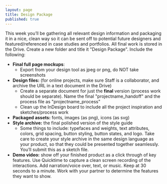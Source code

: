 ```yaml
---
layout: page
title: Design Package
published: true
---
```


This week you’ll be gathering all relevant design information and packaging it in a nice, clean way so it can be sent off to potential future designers and featured/referenced in case studies and portfolios. All final work is stored in the Drive. Create a new folder and title it "Design Package". Include the following:

* **Final full page mockups**:
  * Export from your design tool as jpeg or png, do NOT take screenshots
* **Design files:** (for online projects, make sure Staff is a collaborator, and archive the URL in a text document in the Drive)
  * Create a separate document for just the **final** version (process work should be separate). Name the final "projectname_handoff" and the process file as "projectname_process"
  * Clean up the InDesign board to include all the project inspiration and sketches/process work
* **Packaged assets:** fonts, images (as png), icons (as svg)
* **Style archive:** the final polished version of the style guide
  * Some things to include: typefaces and weights, text attributes, colors, grid spacing, button styling, button states, and logo. Take care to create your style archive in the same design language as your product, so that they could be presented together seamlessly. You’ll submit this as a sketch file.
* **Demo video:** show off your finished product as a click through of key features. Use Quicktime to capture a clean screen recording of the interactions. Add narration/voice over, text, or music. Keep at 30 seconds to a minute. Work with your partner to determine the features they want to show.
